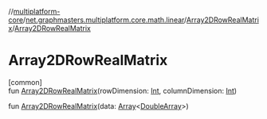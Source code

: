 //[multiplatform-core](../../../index.md)/[net.graphmasters.multiplatform.core.math.linear](../index.md)/[Array2DRowRealMatrix](index.md)/[Array2DRowRealMatrix](-array2-d-row-real-matrix.md)

# Array2DRowRealMatrix

[common]\
fun [Array2DRowRealMatrix](-array2-d-row-real-matrix.md)(rowDimension: [Int](https://kotlinlang.org/api/latest/jvm/stdlib/kotlin/-int/index.html), columnDimension: [Int](https://kotlinlang.org/api/latest/jvm/stdlib/kotlin/-int/index.html))

fun [Array2DRowRealMatrix](-array2-d-row-real-matrix.md)(data: [Array](https://kotlinlang.org/api/latest/jvm/stdlib/kotlin/-array/index.html)&lt;[DoubleArray](https://kotlinlang.org/api/latest/jvm/stdlib/kotlin/-double-array/index.html)&gt;)
